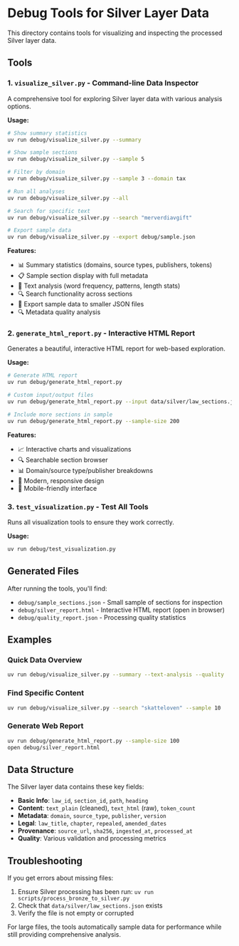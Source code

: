 # Debug Tools for Silver Layer Data

This directory contains tools for visualizing and inspecting the processed Silver layer data.

## Tools

### 1. `visualize_silver.py` - Command-line Data Inspector

A comprehensive tool for exploring Silver layer data with various analysis options.

**Usage:**
```bash
# Show summary statistics
uv run debug/visualize_silver.py --summary

# Show sample sections
uv run debug/visualize_silver.py --sample 5

# Filter by domain
uv run debug/visualize_silver.py --sample 3 --domain tax

# Run all analyses
uv run debug/visualize_silver.py --all

# Search for specific text
uv run debug/visualize_silver.py --search "merverdiavgift"

# Export sample data
uv run debug/visualize_silver.py --export debug/sample.json
```

**Features:**
- 📊 Summary statistics (domains, source types, publishers, tokens)
- 📋 Sample section display with full metadata
- 📝 Text analysis (word frequency, patterns, length stats)
- 🔍 Search functionality across sections
- 📁 Export sample data to smaller JSON files
- 🔍 Metadata quality analysis

### 2. `generate_html_report.py` - Interactive HTML Report

Generates a beautiful, interactive HTML report for web-based exploration.

**Usage:**
```bash
# Generate HTML report
uv run debug/generate_html_report.py

# Custom input/output files
uv run debug/generate_html_report.py --input data/silver/law_sections.json --output debug/report.html

# Include more sections in sample
uv run debug/generate_html_report.py --sample-size 200
```

**Features:**
- 📈 Interactive charts and visualizations
- 🔍 Searchable section browser
- 📊 Domain/source type/publisher breakdowns
- 🎨 Modern, responsive design
- 📱 Mobile-friendly interface

### 3. `test_visualization.py` - Test All Tools

Runs all visualization tools to ensure they work correctly.

**Usage:**
```bash
uv run debug/test_visualization.py
```

## Generated Files

After running the tools, you'll find:

- `debug/sample_sections.json` - Small sample of sections for inspection
- `debug/silver_report.html` - Interactive HTML report (open in browser)
- `debug/quality_report.json` - Processing quality statistics

## Examples

### Quick Data Overview
```bash
uv run debug/visualize_silver.py --summary --text-analysis --quality
```

### Find Specific Content
```bash
uv run debug/visualize_silver.py --search "skatteloven" --sample 10
```

### Generate Web Report
```bash
uv run debug/generate_html_report.py --sample-size 100
open debug/silver_report.html
```

## Data Structure

The Silver layer data contains these key fields:

- **Basic Info**: `law_id`, `section_id`, `path`, `heading`
- **Content**: `text_plain` (cleaned), `text_html` (raw), `token_count`
- **Metadata**: `domain`, `source_type`, `publisher`, `version`
- **Legal**: `law_title`, `chapter`, `repealed`, `amended_dates`
- **Provenance**: `source_url`, `sha256`, `ingested_at`, `processed_at`
- **Quality**: Various validation and processing metrics

## Troubleshooting

If you get errors about missing files:
1. Ensure Silver processing has been run: `uv run scripts/process_bronze_to_silver.py`
2. Check that `data/silver/law_sections.json` exists
3. Verify the file is not empty or corrupted

For large files, the tools automatically sample data for performance while still providing comprehensive analysis.
